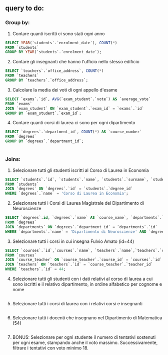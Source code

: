 ## query to do:

### Group by:
1. Contare quanti iscritti ci sono stati ogni anno
```sql
SELECT YEAR(`students`.`enrolment_date`), COUNT(*)
FROM `students`
GROUP BY YEAR(`students`.`enrolment_date`);
```

2. Contare gli insegnanti che hanno l'ufficio nello stesso edificio
```sql
SELECT `teachers`.`office_address`, COUNT(*)
FROM `teachers`
GROUP BY `teachers`.`office_address`;
```

3. Calcolare la media dei voti di ogni appello d'esame
```sql
SELECT `exams`.`id`, AVG(`exam_student`.`vote`) AS `average_vote`
FROM `exams`
JOIN `exam_student` ON `exam_student`.`exam_id` = `exams`.`id`
GROUP BY `exam_student`.`exam_id`;
```

4. Contare quanti corsi di laurea ci sono per ogni dipartimento
```sql
SELECT `degrees`.`department_id`, COUNT(*) AS `course_number`
FROM `degrees`
GROUP BY `degrees`.`department_id`;
```

#
#

### Joins:
1. Selezionare tutti gli studenti iscritti al Corso di Laurea in Economia

```sql
SELECT `students`.`id`, `students`.`name`, `students`.`surname`, `students`.`degree_id`, `degrees`.`name`
FROM `students`
JOIN `degrees` ON `degrees`.`id` = `students`.`degree_id`
WHERE `degrees`.`name` = 'Corso di Laurea in Economia';
```

2. Selezionare tutti i Corsi di Laurea Magistrale del Dipartimento di Neuroscienze
```sql
SELECT `degrees`.id, `degrees`.`name` AS `course_name`, `departments`.`name` AS `department`
FROM `degrees`
JOIN `departments` ON `degrees`.`department_id` = `departments`.`id`
WHERE `departments`.`name` = 'Dipartimento di Neuroscienze' AND `degrees`.`level` = 'magistrale';
```

3. Selezionare tutti i corsi in cui insegna Fulvio Amato (id=44)
```sql
SELECT `courses`.`id`,`courses`.`name`, `teachers`.`name`,`teachers`.`surname`
FROM `courses`
JOIN `course_teacher` ON `course_teacher`.`course_id` = `courses`.`id`
JOIN `teachers` ON `teachers`.`id` = `course_teacher`.`teacher_id`
WHERE `teachers`.`id` = 44;
```

4. Selezionare tutti gli studenti con i dati relativi al corso di laurea a cui sono iscritti e il relativo dipartimento, in ordine alfabetico per cognome e nome
```sql

```

5. Selezionare tutti i corsi di laurea con i relativi corsi e insegnanti
```sql

```

6. Selezionare tutti i docenti che insegnano nel Dipartimento di Matematica (54)
```sql

```

7. BONUS: Selezionare per ogni studente il numero di tentativi sostenuti per ogni esame, stampando anche il voto massimo. Successivamente, filtrare i tentativi con voto minimo 18.
```sql

```